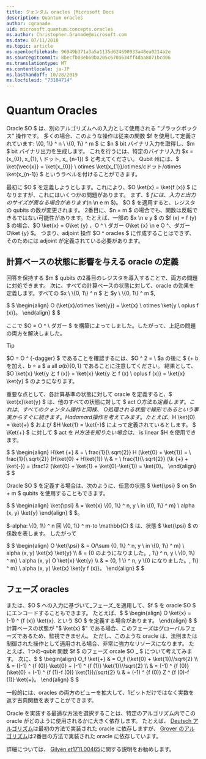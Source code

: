 ```yaml
---
title: クォンタム oracles |Microsoft Docs
description: Quantum oracles
author: cgranade
uid: microsoft.quantum.concepts.oracles
ms.author: Christopher.Granade@microsoft.com
ms.date: 07/11/2018
ms.topic: article
ms.openlocfilehash: 96949b371a3a5a1135d624690933a48ea0214a2e
ms.sourcegitcommit: 8becfb03eb60ba205c670a634ff4daa8071bcd06
ms.translationtype: MT
ms.contentlocale: ja-JP
ms.lasthandoff: 10/28/2019
ms.locfileid: "73184714"
---
```

# <a name="quantum-oracles"></a>Quantum Oracles

Oracle $O $ は、別のアルゴリズムへの入力として使用される "ブラックボックス" 操作です。
多くの場合、このような操作は従来の関数 $f を使用して定義されています: \\{0, 1\\} ^ n \ \\{0, 1\\} ^ m $ に $n $ bit バイナリ入力を取得し、$m $ bit バイナリ出力を生成します。
これを行うには、特定のバイナリ入力 $x = (x_{0}, x_{1}, \ ドット, x_ {n-1}) $ と考えてください。
Qubit 州には、$ \ket{\vec{x}} = \ket{x_{0}} \ otimes \ket{x_{1}}/otimes/cドット/otimes \ket{x_{n-1}} $ というラベルを付けることができます。

最初に $O $ を定義しようとします。これにより、$O \ket{x} = \ket{f (x)} $ になりますが、これにはいくつかの問題があります。
まず、$ $f には、入力と出力のサイズが異なる場合があります ($n \n e m $)。 $O $ を適用すると、レジスタの qubits の数が変更されます。
2番目に、$n = m $ の場合でも、関数は反転できるではない可能性があります。たとえば、一部の $x \n e y $ の $f (x) = f (y) $ の場合、$O \ket{x} = O\ket {y} $、$O ^ \ ダガー O\ket {x} \n e O ^、ダガー O\ket {y} $。
つまり、adjoint 操作 $O ^ oracles $ に作成することはできず、そのためには adjoint が定義されている必要があります。

## <a name="defining-an-oracle-by-its-effect-on-computational-basis-states"></a>計算ベースの状態に影響を与える oracle の定義
回答を保持する $m $ qubits の2番目のレジスタを導入することで、両方の問題に対処できます。
次に、すべての計算ベースの状態に対して、oracle の効果を定義します。すべての $x \ \\{0, 1\\} ^ n $ と $y \ \\{0, 1\\} ^ m $,

$ $ \begin{align} O (\ket{x}/otimes \ket{y}) = \ket{x} \ otimes \ket{y \ oplus f (x)}。
\end{align} $ $

ここで $O = O ^ \ ダガー $ を構築によってしました。したがって、上記の問題の両方を解決しました。

> [!TIP]
> $O = O ^ {-dagger} $ であることを確認するには、$O ^ 2 = \ $a の後に $ {+ b を加え、b = a $ a all $a (b) \{0, 1\}$ であることに注意してください。
> 結果として、$O \ket{x} \ket{y と f (x)} = \ket{x} \ket{y と f (x) \ oplus f (x)} = \ket{x} \ket{y} $ のようになります。

重要な点として、各計算基準の状態に対して oracle を定義すると、$ \ket{x}\ket{y} $ は、他のすべての状態に対して $ act $O 方法も定義します。
これは、すべてのクォンタム操作と同様、$ $O 処理される状態で線形であるという事実からすぐに続きます。
Hadamard 操作を考えてみます。たとえば、$H \ket{0} = \ket{+} $ および $H \ket{1} = \ket{-}$ によって定義されているとします。
$ \Ket{+} $ に対して $ act を $H 方法を知りたい場合は、$ is linear $H を使用できます。

$ $ \begin{align} H\ket {+} & = \ frac{1}{\ sqrt{2}} H (\ket{0} + \ket{1}) = \ frac{1}{\ sqrt{2}} (H\ket{0} + H\ket{1}) \\\\ & = \ frac{1}{\ sqrt{2}} (\k {+} + \ket{-}) = \frac12 (\ket{0} + \ket{1} + \ket{0}-\ket{1}) = \ket{0}。
\end{align} $ $

Oracle $O $ を定義する場合は、次のように、任意の状態 $ \ket{\psi} $ on $n + m $ qubits を使用することもできます。

$ $ \begin{align} \ket{\psi} & = \ket{x} \\{0, 1\\} ^ n, y \ in \\{0, 1\\} ^ m} \ alpha (x, y) \ket{y} \end{align} $ $。

$-alpha: \\{0, 1\\} ^ n 回 \\{0, 1\\} ^ m-to \mathbb{C} $ は、状態 $ \ket{\psi} $ の係数を表します。 したがって

$ $ \begin{align} O \ket{\psi} & = O/\\sum {0, 1\\} ^ n, y \ in \\{0, 1\\} ^ m} \ alpha (x, y) \ket{x} \ket{y} \\\\ & = {0 のようになりました。, 1\\} ^ n, y \ \\{0, 1\\} ^ m} \ alpha (x, y) O \ket{x} \ket{y} \\\\ & = {0, 1 \\} ^ n, y \\\{0 になりました。, 1\\} ^ m} \ alpha (x, y) \ket{x} \ket{y f (x)}。
\end{align} $ $

## <a name="phase-oracles"></a>フェーズ oracles
または、$O $ への入力に基づいて_フェーズ_を適用して、$f $ を oracle $O $ にエンコードすることもできます。
たとえば、$ $ \begin{align} O \ket{x} = (-1) ^ {f (x)} \ket{x}. という $O $ を定義する場合があります。
\end{align} $ $ 計算ベースの状態が "$ \ket{x} $" である場合、このフェーズはグローバルフェーズであるため、監視できません。
ただし、このような oracle は、法則または制御された操作として適用される場合、非常に強力なリソースになります。
たとえば、1つの-qubit 関数 $f $ のフェーズ orcale $O _ $ について考えてみます。
次に、$ $ \begin{align} O_f \ket{+} & = O_f (\ket{0} + \ket{1})//sqrt{2} \\\\ & = ((-1) ^ {f (0)} \ket{0} + (-1) ^ {f (1)} \ket{1})//sqrt{2} \\\\ & = (-1) ^ {f (0)} (\ket{0} + (-1) ^ {f (1)-f (0)} \ket{1})//sqrt{2} \\\\ & = (-1) ^ {f (0)} Z ^ {f (0)-f (1)} \ket{+}。
\end{align} $ $

一般的には、oracles の両方のビューを拡大して、1ビットだけではなく実数を返す古典関数を表すことができます。

Oracle を実装する最適な方法を選択することは、特定のアルゴリズム内でこの oracle がどのように使用されるかに大きく依存します。
たとえば、 [Deutsch アルゴリズム](https://en.wikipedia.org/wiki/Deutsch%E2%80%93Jozsa_algorithm)は最初の方法で実装された oracle に依存しますが、 [Grover のアルゴリズム](https://en.wikipedia.org/wiki/Grover's_algorithm)は2番目の方法で実装された oracle に依存しています。


詳細については、 [Gilyén *et*1711.00465](https://arxiv.org/abs/1711.00465)に関する説明をお勧めします。
